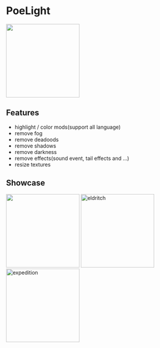# PoeLight

<img alt="" src="https://github.com/dotsx/PoeLight/assets/89591768/dea1152d-7255-4b11-9a40-983daa21d919" width="200px" />

## Features
- highlight / color mods(support all language)
- remove fog
- remove deadoods
- remove shadows
- remove darkness
- remove effects(sound event, tail effects and ...)
- resize textures

## Showcase
<img alt="" src="https://github.com/dotsx/PoeLight/assets/89591768/d9ef2508-a367-4a30-9783-fe0671909df2" width="200px" />

<img alt="eldritch" src="https://github.com/dotsx/PoeLight/assets/89591768/813e3558-62ab-421e-afa7-4a0fe49ae118" width="200px" />
<img alt="expedition" src="https://github.com/dotsx/PoeLight/assets/89591768/97d08d75-93e8-4aee-9740-1f2f8d9896fe" width="200px" />
